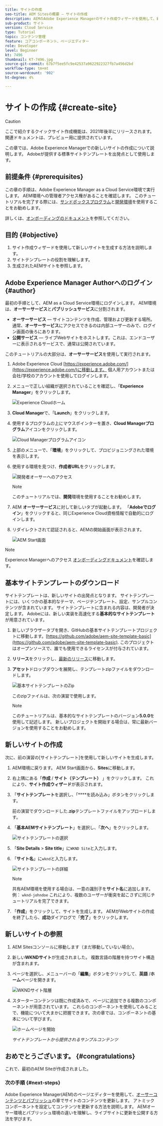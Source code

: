 ```yaml
---
title: サイトの作成
seo-title: AEM Sitesの概要 — サイトの作成
description: AEMのAdobe Experience Managerのサイト作成ウィザードを使用して、新しいWebサイトを生成します。 Adobeが提供する標準サイトテンプレートは、新しいサイトの出発点として使用されます。
sub-product: サイト
version: Cloud Service
type: Tutorial
topic: コンテンツ管理
feature: コアコンポーネント、ページエディター
role: Developer
level: Beginner
kt: 7496
thumbnail: KT-7496.jpg
source-git-commit: 67b7f5ee5fc9e42537a9622922327fb7a456d2bd
workflow-type: tm+mt
source-wordcount: '902'
ht-degree: 4%

---
```



# サイトの作成 {#create-site}

>[!CAUTION]
>
> ここで紹介するクイックサイト作成機能は、2021年後半にリリースされます。 関連ドキュメントは、プレビュー用に提供されています。

この章では、Adobe Experience Managerでの新しいサイトの作成について説明します。 Adobeが提供する標準サイトテンプレートを出発点として使用します。

## 前提条件 {#prerequisites}

この章の手順は、Adobe Experience Manager as a Cloud Service環境で実行します。 AEM環境への管理者アクセス権があることを確認します。 このチュートリアルを完了する際には、[サンドボックスプログラム](https://experienceleague.adobe.com/docs/experience-manager-cloud-service/onboarding/getting-access/sandbox-programs/introduction-sandbox-programs.html)と[開発環境](https://experienceleague.adobe.com/docs/experience-manager-cloud-service/implementing/using-cloud-manager/manage-environments.html?lang=ja)を使用することをお勧めします。

詳しくは、[オンボーディングのドキュメント](https://experienceleague.adobe.com/docs/experience-manager-cloud-service/onboarding/home.html?lang=ja)を参照してください。

## 目的 {#objective}

1. サイト作成ウィザードを使用して新しいサイトを生成する方法を説明します。
1. サイトテンプレートの役割を理解します。
1. 生成されたAEMサイトを参照します。

## Adobe Experience Manager Authorへのログイン {#author}

最初の手順として、AEM as a Cloud Service環境にログインします。 AEM環境は、**オーサーサービス**&#x200B;と&#x200B;**パブリッシュサービス**&#x200B;に分割されます。

* **オーサーサービス**  — サイトコンテンツを作成、管理および更新する場所。通常、**オーサーサービス**&#x200B;にアクセスできるのは内部ユーザーのみで、ログイン画面の後ろにあります。
* **公開サービス**  — ライブWebサイトをホストします。これは、エンドユーザーに表示されるサービスで、通常は公開されています。

このチュートリアルの大部分は、**オーサーサービス**&#x200B;を使用して実行されます。

1. Adobe Experience Cloud [https://experience.adobe.com/](https://experience.adobe.com/)に移動します。 個人用アカウントまたは会社/学校のアカウントを使用してログインします。
1. メニューで正しい組織が選択されていることを確認し、「**Experience Manager**」をクリックします。

   ![Experience Cloudホーム](assets/create-site/experience-cloud-home-screen.png)

1. **Cloud Manager**&#x200B;で、「**Launch**」をクリックします。
1. 使用するプログラムの上にマウスポインターを置き、**Cloud Managerプログラム**&#x200B;アイコンをクリックします。

   ![Cloud Managerプログラムアイコン](assets/create-site/cloud-manager-program-icon.png)

1. 上部のメニューで、「**環境**」をクリックして、プロビジョニングされた環境を表示します。

1. 使用する環境を見つけ、**作成者URL**&#x200B;をクリックします。

   ![開発者オーサーへのアクセス](assets/create-site/access-dev-environment.png)

   >[!NOTE]
   >
   >このチュートリアルでは、**開発**&#x200B;環境を使用することをお勧めします。

1. AEM **オーサーサービス**&#x200B;に対して新しいタブが起動します。 「**Adobeでログイン**」をクリックすると、同じExperience Cloud資格情報で自動的にログインします。

1. リダイレクトされて認証されると、AEMの開始画面が表示されます。

   ![AEM Start画面](assets/create-site/aem-start-screen.png)

>[!NOTE]
>
> Experience Managerへのアクセス [オンボーディングドキュメント](https://experienceleague.adobe.com/docs/experience-manager-cloud-service/onboarding/home.html)を確認します。

## 基本サイトテンプレートのダウンロード

サイトテンプレートは、新しいサイトの出発点となります。 サイトテンプレートには、いくつかの基本的なテーマ、ページテンプレート、設定、サンプルコンテンツが含まれています。 サイトテンプレートに含まれる内容は、開発者が決定します。 Adobeには、新しい実装を高速化する&#x200B;**基本的なサイトテンプレート**&#x200B;が用意されています。

1. 新しいブラウザータブを開き、GitHubの基本サイトテンプレートプロジェクトに移動します。[https://github.com/adobe/aem-site-template-basic](https://github.com/adobe/aem-site-template-basic). このプロジェクトはオープンソースで、誰でも使用できるライセンスが付与されています。
1. **リリース**&#x200B;をクリックし、[最新のリリース](https://github.com/adobe/aem-site-template-basic/releases/latest)に移動します。
1. **アセット**&#x200B;ドロップダウンを展開し、テンプレートzipファイルをダウンロードします。

   ![基本サイトテンプレートのZip](assets/create-site/template-basic-zip-file.png)

   このzipファイルは、次の演習で使用します。

   >[!NOTE]
   >
   > このチュートリアルは、基本的なサイトテンプレートのバージョン&#x200B;**5.0.0**&#x200B;を使用して記述します。 新しいプロジェクトを開始する場合は、常に最新バージョンを使用することをお勧めします。

## 新しいサイトの作成

次に、前の演習の[サイトテンプレート]を使用して新しいサイトを生成します。

1. AEM環境に戻ります。 AEM Start画面から、**Sites**&#x200B;に移動します。
1. 右上隅にある「**作成** / **サイト（テンプレート）** 」をクリックします。 これにより、**サイト作成ウィザード**&#x200B;が表示されます。
1. 「**サイトテンプレート**&#x200B;を選択し、「****&#x200B;を読み込み」ボタンをクリックします。

   前の演習でダウンロードした&#x200B;**.zip**&#x200B;テンプレートファイルをアップロードします。

1. 「**基本AEMサイトテンプレート**」を選択し、「**次へ**」をクリックします。

   ![サイトテンプレートの選択](assets/create-site/select-site-template.png)

1. 「**Site Details** > **Site title**」に`WKND Site`と入力します。
1. 「**サイト名**」に`wknd`と入力します。

   ![サイトテンプレートの詳細](assets/create-site/site-template-details.png)

   >[!NOTE]
   >
   > 共有AEM環境を使用する場合は、一意の識別子を&#x200B;**サイト名**&#x200B;に追加します。 例： `wknd-johndoe` これにより、複数のユーザーが衝突を起こさずに同じチュートリアルを完了できます。

1. 「**作成**」をクリックして、サイトを生成します。 AEMがWebサイトの作成を終了したら、**成功**&#x200B;ダイアログで「**完了**」をクリックします。

## 新しいサイトの参照

1. AEM Sitesコンソールに移動します（まだ移動していない場合）。
1. 新しい&#x200B;**WKNDサイト**&#x200B;が生成されました。 複数言語の階層を持つサイト構造が含まれます。
1. ページを選択し、メニューバーの「**編集**」ボタンをクリックして、**英語** /**ホーム**&#x200B;ページを開きます。

   ![WKNDサイト階層](assets/create-site/wknd-site-starter-hierarchy.png)

1. スターターコンテンツは既に作成済みで、ページに追加できる複数のコンポーネントが用意されています。 これらのコンポーネントを使用してみることで、機能について大まかに把握できます。次の章では、コンポーネントの基本について学びます。

   ![ホームページを開始](assets/create-site/start-home-page.png)

   *サイトテンプレートから提供されるサンプルコンテンツ*

## おめでとうございます。 {#congratulations}

これで、最初のAEM Siteが作成されました。

### 次の手順 {#next-steps}

Adobe Experience Manager(AEM)のページエディターを使用して、[オーサーコンテンツとパブリッシュ](author-content-publish.md)の章でサイトのコンテンツを更新します。 アトミックコンポーネントを設定してコンテンツを更新する方法を説明します。 AEMオーサー環境とパブリッシュ環境の違いを理解し、ライブサイトに更新を公開する方法を学びます。
